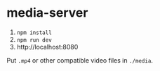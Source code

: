 # media-server

1. `npm install`
2. `npm run dev`
3. http://localhost:8080

Put `.mp4` or other compatible video files in `./media`.
